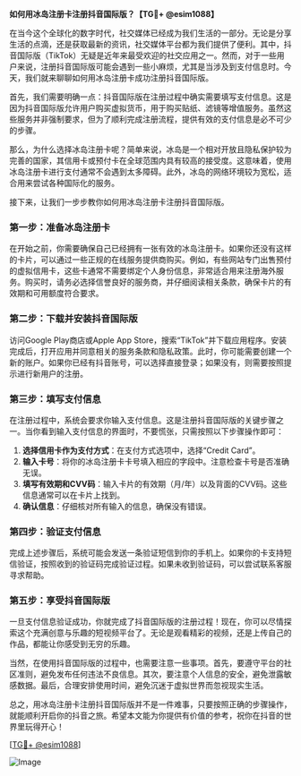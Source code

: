 **如何用冰岛注册卡注册抖音国际版？【TG💪+ @esim1088】**

在当今这个全球化的数字时代，社交媒体已经成为我们生活的一部分。无论是分享生活的点滴，还是获取最新的资讯，社交媒体平台都为我们提供了便利。其中，抖音国际版（TikTok）无疑是近年来最受欢迎的社交应用之一。然而，对于一些用户来说，注册抖音国际版可能会遇到一些小麻烦，尤其是当涉及到支付信息时。今天，我们就来聊聊如何用冰岛注册卡成功注册抖音国际版。

首先，我们需要明确一点：抖音国际版在注册过程中确实需要填写支付信息。这是因为抖音国际版允许用户购买虚拟货币，用于购买贴纸、滤镜等增值服务。虽然这些服务并非强制要求，但为了顺利完成注册流程，提供有效的支付信息是必不可少的步骤。

那么，为什么选择冰岛注册卡呢？简单来说，冰岛是一个相对开放且隐私保护较为完善的国家，其信用卡或预付卡在全球范围内具有较高的接受度。这意味着，使用冰岛注册卡进行支付通常不会遇到太多障碍。此外，冰岛的网络环境较为宽松，适合用来尝试各种国际化的服务。

接下来，让我们一步步教你如何用冰岛注册卡注册抖音国际版。

### 第一步：准备冰岛注册卡

在开始之前，你需要确保自己已经拥有一张有效的冰岛注册卡。如果你还没有这样的卡片，可以通过一些正规的在线服务提供商购买。例如，有些网站专门出售预付的虚拟信用卡，这些卡通常不需要绑定个人身份信息，非常适合用来注册海外服务。购买时，请务必选择信誉良好的服务商，并仔细阅读相关条款，确保卡片的有效期和可用额度符合要求。

### 第二步：下载并安装抖音国际版

访问Google Play商店或Apple App Store，搜索“TikTok”并下载应用程序。安装完成后，打开应用并同意相关的服务条款和隐私政策。此时，你可能需要创建一个新的账户。如果你已经有抖音账号，可以选择直接登录；如果没有，则需要按照提示进行新用户的注册。

### 第三步：填写支付信息

在注册过程中，系统会要求你输入支付信息。这是注册抖音国际版的关键步骤之一。当你看到输入支付信息的界面时，不要慌张，只需按照以下步骤操作即可：

1. **选择信用卡作为支付方式**：在支付方式选项中，选择“Credit Card”。
2. **输入卡号**：将你的冰岛注册卡卡号填入相应的字段中。注意检查卡号是否准确无误。
3. **填写有效期和CVV码**：输入卡片的有效期（月/年）以及背面的CVV码。这些信息通常可以在卡片上找到。
4. **确认信息**：仔细核对所有输入的信息，确保没有错误。

### 第四步：验证支付信息

完成上述步骤后，系统可能会发送一条验证短信到你的手机上。如果你的卡支持短信验证，按照收到的验证码完成验证过程。如果未收到验证码，可以尝试联系客服寻求帮助。

### 第五步：享受抖音国际版

一旦支付信息验证成功，你就完成了抖音国际版的注册过程！现在，你可以尽情探索这个充满创意与乐趣的短视频平台了。无论是观看精彩的视频，还是上传自己的作品，都能让你感受到无穷的乐趣。

当然，在使用抖音国际版的过程中，也需要注意一些事项。首先，要遵守平台的社区准则，避免发布任何违法不良信息。其次，要注意个人信息的安全，避免泄露敏感数据。最后，合理安排使用时间，避免沉迷于虚拟世界而忽视现实生活。

总之，用冰岛注册卡注册抖音国际版并不是一件难事，只要按照正确的步骤操作，就能顺利开启你的抖音之旅。希望本文能为你提供有价值的参考，祝你在抖音的世界里玩得开心！

[[TG💪+ @esim1088](https://t.me/s/esim1088)]  

![Image](https://i.postimg.cc/4NQfJmqS/Snipaste-2025-05-13-00-14-12.png)